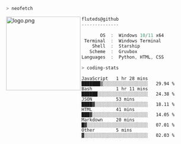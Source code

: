 ```zsh
> neofetch
```

<!--img align="left" src="https://github.com/fluteds.png" alt="logo.png" width="200"/>-->
<img align="left" src="https://external-content.duckduckgo.com/iu/?u=https%3A%2F%2F78.media.tumblr.com%2F975fca5f82161b190efdcaa05ffbd4ec%2Ftumblr_p6q6m9TJF01x3p3jmo1_500.png&f=1&nofb=1" alt="logo.png" width="200"/>

```csharp
fluteds@github
--------------

       OS  :  Windows 10/11 x64
 Terminal  :  Windows Terminal
    Shell  :  Starship
   Scheme  :  Gruvbox
Languages  :  Python, HTML, CSS
```

```zsh
> coding-stats
```

<!--START_SECTION:waka-->

```text
JavaScript   1 hr 28 mins    ███████▒░░░░░░░░░░░░░░░░░   29.94 %
Bash         1 hr 11 mins    ██████░░░░░░░░░░░░░░░░░░░   24.38 %
JSON         53 mins         ████▓░░░░░░░░░░░░░░░░░░░░   18.11 %
HTML         41 mins         ███▓░░░░░░░░░░░░░░░░░░░░░   14.05 %
Markdown     20 mins         █▓░░░░░░░░░░░░░░░░░░░░░░░   07.01 %
Other        5 mins          ▓░░░░░░░░░░░░░░░░░░░░░░░░   02.03 %
```

<!--END_SECTION:waka-->
